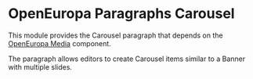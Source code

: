 OpenEuropa Paragraphs Carousel
============================

This module provides the Carousel paragraph that depends on the [OpenEuropa Media](https://github.com/openeuropa/oe_media)
component.

The paragraph allows editors to create Carousel items similar to a Banner with multiple slides.
